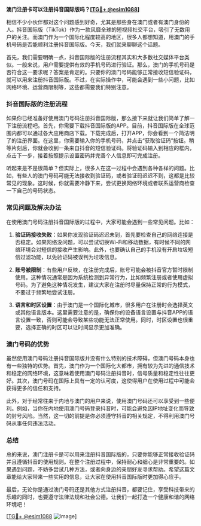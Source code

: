 **澳门注册卡可以注册抖音国际版吗？[[TG💪+ @esim1088](https://t.me/s/esim1088)]**

相信不少小伙伴都对这个问题感到好奇，尤其是那些身在澳门或者有澳门身份的人。抖音国际版（TikTok）作为一款风靡全球的短视频社交平台，吸引了无数用户的关注。而澳门作为一个国际化程度较高的地区，很多人都想知道，用澳门的手机号码是否能顺利注册抖音国际版。今天，我们就来聊聊这个话题。

首先，我们需要明确一点，抖音国际版的注册流程其实和大多数社交媒体平台类似。一般来说，用户需要提供有效的手机号码进行验证。那么，澳门的手机号码是否符合这一要求呢？答案是肯定的。只要你的澳门号码能够正常接收短信验证码，就可以用来注册抖音国际版。不过，在实际操作中，可能会遇到一些小问题，比如网络环境、运营商限制等，这些都需要我们特别注意。

### 抖音国际版的注册流程

如果你已经准备好使用澳门号码注册抖音国际版，那么接下来就让我们简单了解一下注册流程吧。首先，你需要下载抖音国际版的APP。目前，抖音国际版在全球范围内都可以通过各大应用商店下载。下载完成后，打开APP，你会看到一个简洁明了的注册界面。在这里，你需要输入你的手机号码，并点击“获取验证码”按钮。稍等片刻后，你就会收到一条来自抖音的短信验证码。将验证码输入到相应的框内，点击下一步，接着按照提示设置密码并完善个人信息即可完成注册。

听起来是不是很简单？但实际上，很多人在这一过程中会遇到各种各样的问题。比如，有些人的澳门号码可能无法接收到验证码，或者验证码迟迟不到，这都是比较常见的现象。这时候，你就需要冷静下来，尝试更换网络环境或者联系运营商检查一下自己的号码状态。

### 常见问题及解决办法

在使用澳门号码注册抖音国际版的过程中，大家可能会遇到一些常见问题。比如：

1. **验证码接收失败**：如果你发现验证码迟迟未到，首先要检查自己的网络连接是否稳定。如果网络没问题，可以尝试切换Wi-Fi和移动数据，有时候不同的网络环境会对短信的接收产生影响。此外，也要确认自己的手机没有开启垃圾短信过滤功能，以免验证码被误判为垃圾信息。

2. **账号被限制**：有些用户反映，在注册完成后，账号可能会被抖音官方暂时限制使用。这种情况通常是因为系统检测到异常行为，比如频繁注册或者使用虚拟号码。为了避免这种情况发生，建议大家在注册时尽量保持正常的行为模式，不要过于频繁地尝试注册。

3. **语言和时区设置**：由于澳门是一个国际化城市，很多用户在注册时会选择英文或其他语言版本。这里需要注意的是，确保你的设备语言设置与抖音APP的语言设置一致，否则可能会导致某些功能无法正常使用。同时，时区设置也很重要，选择正确的时区可以让时间显示更加准确。

### 澳门号码的优势

虽然使用澳门号码注册抖音国际版并没有什么特别的技术障碍，但澳门号码本身也有一些独特的优势。首先，澳门作为一个国际化大都市，拥有较为先进的通信技术和稳定的网络环境，这意味着使用澳门号码注册抖音时，信号质量和稳定性往往更好。其次，澳门号码在国际上具有一定的认可度，这使得用户在使用过程中可能会获得更多的信任和支持。

此外，对于经常往来于内地与澳门的用户来说，使用澳门号码还可以享受到一些便利。例如，当你在内地使用澳门号码登录抖音时，可能会避免因IP地址变化而导致的封号风险。当然，这一切的前提是你必须遵守抖音的相关规定，不得利用澳门号码从事任何违法活动。

### 总结

总的来说，澳门注册卡是可以用来注册抖音国际版的，只要你能够正常接收验证码并且遵循抖音的使用规则。在整个注册过程中，保持耐心和细心是非常重要的。如果遇到问题，不妨多尝试几种方法，或者向身边的亲朋好友寻求帮助。希望这篇文章能给大家带来一些实用的信息，让大家在使用抖音国际版时更加得心应手。

最后，无论你是通过澳门号码还是其他方式注册抖音，都要记住，享受科技带来的乐趣的同时，也要遵守法律法规和社会公德。让我们一起打造一个健康和谐的网络环境吧！

[[TG💪+ @esim1088](https://t.me/s/esim1088) ![Image](https://i.postimg.cc/4NQfJmqS/Snipaste-2025-05-13-00-14-12.png)]